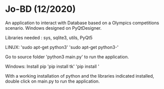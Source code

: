 # Jo-BD (12/2020)

An application to interact with Database based on a Olympics competitions scenario.
Windows designed on PyQtDesigner.

Libraries needed : sys, sqlite3, utils, PyQt5

LINUX: 'sudo apt-get python3' 'sudo apt-get python3-<lib>' 

Go to source folder 'python3 main.py' to run the application.

Windows: Install pip 'pip install tk' 'pip install <lib>' 

With a working installation of python and the libraries indicated installed, double click on main.py to run the application.
